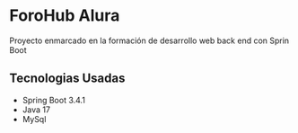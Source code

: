 <h1>ForoHub Alura</h1>

<p>Proyecto enmarcado en la formación de desarrollo web back end con Sprin Boot</p>

<h2>Tecnologias Usadas</h2>
<ul>
  
  <li>Spring Boot 3.4.1</li>
  <li>Java 17</li>
  <li>MySql</li>
  
</ul>
